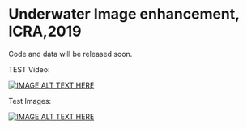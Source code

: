 # Underwater Image enhancement, ICRA,2019
Code and data will be released soon.

TEST Video:

[![IMAGE ALT TEXT HERE](https://img.youtube.com/vi/c1mKxQCx_24/0.jpg)](https://youtu.be/c1mKxQCx_24)


Test Images:

[![IMAGE ALT TEXT HERE](https://img.youtube.com/vi/hMVFj03pVUQ/0.jpg)](https://youtu.be/hMVFj03pVUQ)
